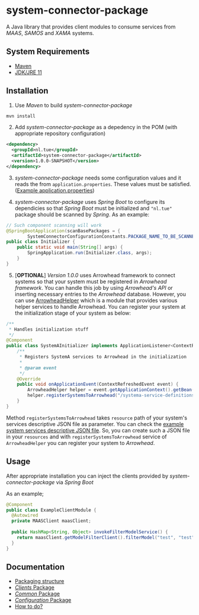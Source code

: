 # system-connector-package

A Java library that provides client modules to consume services from _MAAS_, _SAMOS_ and _XAMA_ systems.

## System Requirements
* [Maven](https://maven.apache.org/)
* [JDK/JRE 11](https://www.oracle.com/java/technologies/downloads/#java11)

## Installation

1. Use _Maven_ to build _system-connector-package_

```bash
mvn install
```

2. Add _system-connector-package_ as a depedency in the POM (with appropriate repository configuration)

```xml
<dependency>
  <groupId>nl.tue</groupId>
  <artifactId>system-connector-package</artifactId>
  <version>1.0.0-SNAPSHOT</version>
</dependency>
```

3. _system-connector-package_ needs some configuration values and it reads the from `application.properties`. These values must be satisfied. ([Example application.properties](https://github.com/onurkybsi/system-connector-package/blob/master/doc/example-config-files/application.properties))

4. _system-connector-package_ uses _Spring Boot_ to configure its dependicies so that _Spring Boot_ must be initialized and `"nl.tue"` package should be scanned by _Spring_. As an example:
``` java
// Such component scanning will work
@SpringBootApplication(scanBasePackages = {
        SystemConnectorConfigurationConstants.PACKAGE_NAME_TO_BE_SCANNED_FOR_CONFIGURATION })
public class Initializer {
    public static void main(String[] args) {
        SpringApplication.run(Initializer.class, args);
    }
}
````

5. [**OPTIONAL**] _Version 1.0.0_ uses Arrowhead framework to connect systems so that your system must be registered in _Arrowhead framework_. You can handle this job by using _Arrowhead's API_ or inserting necessary entries to the _Arrowhead_ database. However, you can use [ArrowheadHelper](https://github.com/onurkybsi/system-connector-package/blob/master/src/main/java/nl/tue/systemconnectorpackage/clients/utilities/arrowhead/ArrowheadHelper.java) which is a module that provides various helper services to handle Arrowhead. You can register your system at the initialization stage of your system as below:
``` java
/**
 * Handles initialization stuff
 */
@Component
public class SystemAInitializer implements ApplicationListener<ContextRefreshedEvent> {
    /**
     * Registers SystemA services to Arrowhead in the initialization
     *
     * @param event
     */
    @Override
    public void onApplicationEvent(ContextRefreshedEvent event) {
        ArrowheadHelper helper = event.getApplicationContext().getBean(ArrowheadHelper.class);
        helper.registerSystemsToArrowhead("/systema-service-definitions.json");
    }
}
````
Method `registerSystemsToArrowhead` takes `resource` path of your system's services descriptive JSON file as parameter. You can check the [example system services descriptive JSON file](https://github.com/onurkybsi/system-connector-package/blob/master/doc/example-config-files/example-system-definition.json). So, you can create such a JSON file in your `resources` and with `registerSystemsToArrowhead` service of `ArrowheadHelper` you can register your system to _Arrowhead_.

## Usage

After appropriate installation you can inject the clients provided by _system-connector-package_ via _Spring Boot_

As an example;
``` java
@Component
public class ExampleClientModule {
  @Autowired
  private MAASClient maasClient;
  
  public HashMap<String, Object> invokeFilterModelService() {
    return maasClient.getModelFilterClient().filterModel("test", "test", "test", "test");
  }
}
```

## Documentation

* [Packaging structure](https://github.com/onurkybsi/system-connector-package/blob/master/doc/PackingStructure.md)
* [_Clients_ Package](https://github.com/onurkybsi/system-connector-package/blob/master/doc/ClientsPackage.md)
* [_Common_ Package](https://github.com/onurkybsi/system-connector-package/blob/master/doc/CommonPackage.md)
* [_Configuration_ Package](https://github.com/onurkybsi/system-connector-package/blob/master/doc/ConfigurationPackage.md)
* [How to do?](https://github.com/onurkybsi/system-connector-package/blob/master/doc/HowToDo.md)
